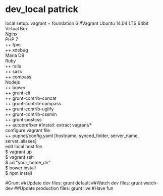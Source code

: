 # dev_local patrick
local setup: vagrant + foundation 6
#Vagrant
Ubuntu 14.04 LTS 64bit<br />
Virtual Box<br />
Nginx<br />
PHP 7 <br />
++ fpm <br />
++ xdebug<br />
Maria DB<br />
Ruby <br />
++ rails <br />
++ sass <br />
++ compass<br />
Nodejs<br />
++ bower<br />
++ grunt-cli<br />
++ grunt-contrib-concat<br />
++ grunt-contrib-compass<br />
++ grunt-contrib-uglify<br />
++ grunt-contrib-cssmin<br />
++ grunt-postcss<br />
++ autoprefixer
#Install:
extract vagrant/*<br />
configure vagrant file <br />
++ puphet/config.yaml [hostname, synced_folder, server_name, server_aliases]<br />
edit local host file <br />
$ vagrant up<br />
$ vagrant ssh<br />
$ cd "your_home_dir"<br />
$ bower install <br /> 
$ npm install<br />

#Grunt
##Update dev files:
grunt default
##Watch dev files:
grunt watch-dev
##Update production files:
grunt live
#Have fun